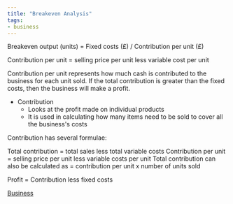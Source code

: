 ```yaml
---
title: "Breakeven Analysis"
tags:
- business
---
```


Breakeven output (units) = Fixed costs (£) / Contribution per unit (£)

Contribution per unit = selling price per unit less variable cost per unit

Contribution per unit represents how much cash is contributed to the business for each unit sold. If the total contribution is greater than the fixed costs, then the business will make a profit.

- Contribution
	- Looks at the profit made on individual products
	- It is used in calculating how many items need to be sold to cover all the business's costs

Contribution has several formulae:

Total contribution = total sales less total variable costs
Contribution per unit = selling price per unit less variable costs per unit
Total contribution can also be calculated as = contribution per unit x number of units sold

Profit = Contribution less fixed costs



[Business](/Business)
